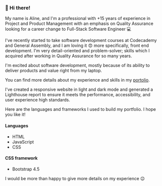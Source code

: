 
### :wave: Hi there!

My name is Aline, and I'm a professional with +15 years of experience in Project and Product Management with an emphasis on Quality Assurance looking for a career change to Full-Stack Software Engineer :computer:

I've recently started to take software development courses at Codecademy and General Assembly, and I am loving it :heart_eyes: more specifically, front end development. I'm very detail-oriented and problem-solver; skills which I acquired after working in Quality Assurance for so many years.

I'm excited about software development, mostly because of its ability to deliver products and value right from my laptop.

You can find more details about my experience and skills in my [portolio](https://aoliveiramagalhaes.github.io/portfolio).

I've created a responsive website in light and dark mode and generated a Lighthouse report to ensure it meets the performance, accessibility, and user experience high standards.

Here are the languages and frameworks I used to build my portfolio. I hope you like it! 

#### Languages
 * HTML
 * JavaScript
 * CSS

 #### CSS framework
 * Bootstrap 4.5


 I would be more than happy to give more details on my experience :wink:
